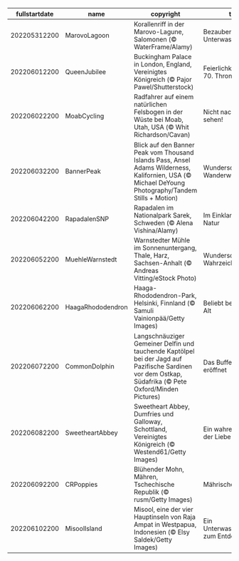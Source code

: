 |fullstartdate|name|copyright|title|image|
|--|--|--|--|--|
202205312200|MarovoLagoon|Korallenriff in der Marovo-Lagune, Salomonen (© WaterFrame/Alamy)|Bezaubernde Unterwasserwelten|![](/de-DE/2022/06/202205312200MarovoLagoon.jpg)|
202206012200|QueenJubilee|Buckingham Palace in London, England, Vereinigtes Königreich (© Pajor Pawel/Shutterstock)|Feierlichkeiten zum 70. Thronjubiläum|![](/de-DE/2022/06/202206012200QueenJubilee.jpg)|
202206022200|MoabCycling|Radfahrer auf einem natürlichen Felsbogen in der Wüste bei Moab, Utah, USA (© Whit Richardson/Cavan)|Nicht nach unten sehen!|![](/de-DE/2022/06/202206022200MoabCycling.jpg)|
202206032200|BannerPeak|Blick auf den Banner Peak vom Thousand Islands Pass, Ansel Adams Wilderness, Kalifornien, USA (© Michael DeYoung Photography/Tandem Stills + Motion)|Wunderschöne Wanderwege|![](/de-DE/2022/06/202206032200BannerPeak.jpg)|
202206042200|RapadalenSNP|Rapadalen im Nationalpark Sarek, Schweden (© Alena Vishina/Alamy)|Im Einklang mit der Natur|![](/de-DE/2022/06/202206042200RapadalenSNP.jpg)|
202206052200|MuehleWarnstedt|Warnstedter Mühle im Sonnenuntergang, Thale, Harz, Sachsen-Anhalt (© Andreas Vitting/eStock Photo)|Wunderschönes Wahrzeichen|![](/de-DE/2022/06/202206052200MuehleWarnstedt.jpg)|
202206062200|HaagaRhododendron|Haaga-Rhododendron-Park, Helsinki, Finnland (© Samuli Vainionpää/Getty Images)|Beliebt bei Jung und Alt|![](/de-DE/2022/06/202206062200HaagaRhododendron.jpg)|
202206072200|CommonDolphin|Langschnäuziger Gemeiner Delfin und tauchende Kaptölpel bei der Jagd auf Pazifische Sardinen vor dem Ostkap, Südafrika (© Pete Oxford/Minden Pictures)|Das Buffet ist eröffnet|![](/de-DE/2022/06/202206072200CommonDolphin.jpg)|
202206082200|SweetheartAbbey|Sweetheart Abbey, Dumfries und Galloway, Schottland, Vereinigtes Königreich (© Westend61/Getty Images)|Ein wahres Symbol der Liebe|![](/de-DE/2022/06/202206082200SweetheartAbbey.jpg)|
202206092200|CRPoppies|Blühender Mohn, Mähren, Tschechische Republik (© rusm/Getty Images)|Mährische Toskana|![](/de-DE/2022/06/202206092200CRPoppies.jpg)|
202206102200|MisoolIsland|Misool, eine der vier Hauptinseln von Raja Ampat in Westpapua, Indonesien (© Elsy Saldek/Getty Images)|Ein Unterwasserparadies zum Entdecken|![](/de-DE/2022/06/202206102200MisoolIsland.jpg)|
